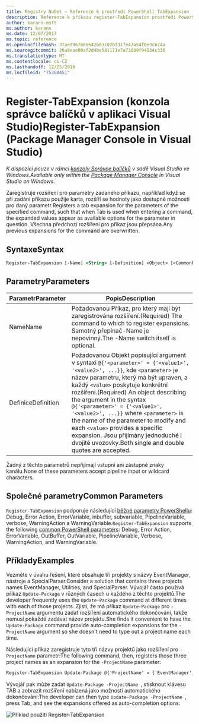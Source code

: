 ```yaml
---
title: Registry NuGet – Reference k prostředí PowerShell TabExpansion
description: Reference k příkazu register-TabExpansion prostředí PowerShell v konzole správce balíčků NuGet v aplikaci Visual Studio.
author: karann-msft
ms.author: karann
ms.date: 12/07/2017
ms.topic: reference
ms.openlocfilehash: 37aed96760e642b03c02bf31fe47a54f0e3cb74a
ms.sourcegitcommit: 26a8eae00af2d4be581171e7a73009f94534c336
ms.translationtype: MT
ms.contentlocale: cs-CZ
ms.lasthandoff: 12/25/2019
ms.locfileid: "75384451"
---
```

# <a name="register-tabexpansion-package-manager-console-in-visual-studio"></a><span data-ttu-id="5dd03-103">Register-TabExpansion (konzola správce balíčků v aplikaci Visual Studio)</span><span class="sxs-lookup"><span data-stu-id="5dd03-103">Register-TabExpansion (Package Manager Console in Visual Studio)</span></span>

<span data-ttu-id="5dd03-104">*K dispozici pouze v rámci [konzoly Správce balíčků](../../consume-packages/install-use-packages-powershell.md) v sadě Visual Studio ve Windows.*</span><span class="sxs-lookup"><span data-stu-id="5dd03-104">*Available only within the [Package Manager Console](../../consume-packages/install-use-packages-powershell.md) in Visual Studio on Windows.*</span></span>

<span data-ttu-id="5dd03-105">Zaregistruje rozšíření pro parametry zadaného příkazu, například když se při zadání příkazu použije karta, rozšíří se hodnoty jako dostupné možnosti pro daný parametr.</span><span class="sxs-lookup"><span data-stu-id="5dd03-105">Registers a tab expansion for the parameters of the specified command, such that when Tab is used when entering a command, the expanded values appear as available options for the parameter in question.</span></span> <span data-ttu-id="5dd03-106">Všechna předchozí rozšíření pro příkaz jsou přepsána.</span><span class="sxs-lookup"><span data-stu-id="5dd03-106">Any previous expansions for the command are overwritten.</span></span>

## <a name="syntax"></a><span data-ttu-id="5dd03-107">Syntaxe</span><span class="sxs-lookup"><span data-stu-id="5dd03-107">Syntax</span></span>

```ps
Register-TabExpansion [-Name] <String> [-Definition] <Object> [<CommonParameters>]
```

## <a name="parameters"></a><span data-ttu-id="5dd03-108">Parametry</span><span class="sxs-lookup"><span data-stu-id="5dd03-108">Parameters</span></span>

| <span data-ttu-id="5dd03-109">Parametr</span><span class="sxs-lookup"><span data-stu-id="5dd03-109">Parameter</span></span> | <span data-ttu-id="5dd03-110">Popis</span><span class="sxs-lookup"><span data-stu-id="5dd03-110">Description</span></span> |
| --- | --- |
| <span data-ttu-id="5dd03-111">Name</span><span class="sxs-lookup"><span data-stu-id="5dd03-111">Name</span></span> | <span data-ttu-id="5dd03-112">Požadovanou Příkaz, pro který mají být zaregistrována rozšíření.</span><span class="sxs-lookup"><span data-stu-id="5dd03-112">(Required) The command to which to register expansions.</span></span> <span data-ttu-id="5dd03-113">Samotný přepínač-Name je nepovinný.</span><span class="sxs-lookup"><span data-stu-id="5dd03-113">The -Name switch itself is optional.</span></span> |
| <span data-ttu-id="5dd03-114">Definice</span><span class="sxs-lookup"><span data-stu-id="5dd03-114">Definition</span></span> | <span data-ttu-id="5dd03-115">Požadovanou Objekt popisující argument v syntaxi `@{'<parameter>' = {'<value1>', '<value2>', ...}}`, kde `<parameter>` je název parametru, který má být upraven, a každý `<value>` poskytuje konkrétní rozšíření.</span><span class="sxs-lookup"><span data-stu-id="5dd03-115">(Required) An object describing the argument in the syntax `@{'<parameter>' = {'<value1>', '<value2>', ...}}` where `<parameter>` is the name of the parameter to modify and each `<value>` provides a specific expansion.</span></span> <span data-ttu-id="5dd03-116">Jsou přijímány jednoduché i dvojité uvozovky.</span><span class="sxs-lookup"><span data-stu-id="5dd03-116">Both single and double quotes are accepted.</span></span> |

<span data-ttu-id="5dd03-117">Žádný z těchto parametrů nepřijímají vstupní ani zástupné znaky kanálu.</span><span class="sxs-lookup"><span data-stu-id="5dd03-117">None of these parameters accept pipeline input or wildcard characters.</span></span>

## <a name="common-parameters"></a><span data-ttu-id="5dd03-118">Společné parametry</span><span class="sxs-lookup"><span data-stu-id="5dd03-118">Common Parameters</span></span>

<span data-ttu-id="5dd03-119">`Register-TabExpansion` podporuje následující [běžné parametry PowerShellu](https://go.microsoft.com/fwlink/?LinkID=113216): Debug, Error Action, ErrorVariable, inbuffer, subvariable, PipelineVariable, verbose, WarningAction a WarningVariable.</span><span class="sxs-lookup"><span data-stu-id="5dd03-119">`Register-TabExpansion` supports the following [common PowerShell parameters](https://go.microsoft.com/fwlink/?LinkID=113216): Debug, Error Action, ErrorVariable, OutBuffer, OutVariable, PipelineVariable, Verbose, WarningAction, and WarningVariable.</span></span>

## <a name="examples"></a><span data-ttu-id="5dd03-120">Příklady</span><span class="sxs-lookup"><span data-stu-id="5dd03-120">Examples</span></span>

<span data-ttu-id="5dd03-121">Vezměte v úvahu řešení, které obsahuje tři projekty s názvy EventManager, nástroje a SpecialParser.</span><span class="sxs-lookup"><span data-stu-id="5dd03-121">Consider a solution that contains three projects names EventManager, Utilities, and SpecialParser.</span></span> <span data-ttu-id="5dd03-122">Vývojář často používá příkaz `Update-Package` v různých časech u každého z těchto projektů.</span><span class="sxs-lookup"><span data-stu-id="5dd03-122">The developer frequently uses the `Update-Package` command at different times with each of those projects.</span></span> <span data-ttu-id="5dd03-123">Zjistí, že má příkaz `Update-Package` pro `-ProjectName` argumentu zadat rozšíření automatického dokončování, takže nemusí pokaždé zadávat název projektu.</span><span class="sxs-lookup"><span data-stu-id="5dd03-123">She finds it convenient to have the `Update-Package` command provide auto-completion expansions for the `-ProjectName` argument so she doesn't need to type out a project name each time.</span></span> 

<span data-ttu-id="5dd03-124">Následující příkaz zaregistruje tyto tři názvy projektů jako rozšíření pro `-ProjectName` parametr:</span><span class="sxs-lookup"><span data-stu-id="5dd03-124">The following command, then, registers those three project names as an expansion for the `-ProjectName` parameter:</span></span>

```ps
Register-TabExpansion Update-Package @{'ProjectName' = {'EventManager', 'Utilities', 'SpecialParser'}}    
```

<span data-ttu-id="5dd03-125">Vývojář pak může zadat `Update-Package -ProjectName `, stisknout klávesu TAB a zobrazit rozšíření nabízená jako možnosti automatického dokončování:</span><span class="sxs-lookup"><span data-stu-id="5dd03-125">The developer can then type `Update-Package -ProjectName `, press Tab, and see the expansions offered as auto-completion options:</span></span>

![Příklad použití Register-TabExpansion](media/Register-TabExpansion-Example.png)
